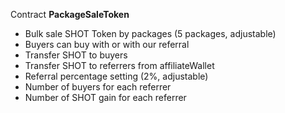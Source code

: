 Contract **PackageSaleToken**

- Bulk sale SHOT Token by packages (5 packages, adjustable)
- Buyers can buy with or with our referral
- Transfer SHOT to buyers
- Transfer SHOT to referrers from affiliateWallet
- Referral percentage setting (2%, adjustable)
- Number of buyers for each referrer
- Number of SHOT gain for each referrer
